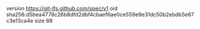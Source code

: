 version https://git-lfs.github.com/spec/v1
oid sha256:d5bea4778c26b8dfd2dbf4cbaef6ae0ce559e9e31dc50b2ebdb5e67c3e13ca4e
size 88
